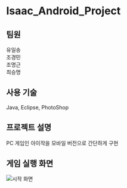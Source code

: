# Isaac_Android_Project

## 팀원   
유일송   
조경민   
조명근   
최승명   

## 사용 기술   
Java, Eclipse, PhotoShop   

## 프로젝트 설명   
PC 게임인 아이작을 모바일 버전으로 간단하게 구현   

## 게임 실행 화면   
![시작 화면](https://user-images.githubusercontent.com/45002556/85574889-1995dc00-b672-11ea-9a2f-91f3e161ff25.jpg)
